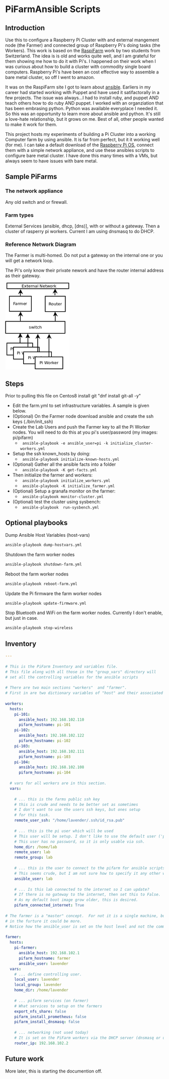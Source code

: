 # PiFarmAnsible Scripts

## Introduction

Use this to configure a Raspberry Pi Cluster with and external mangement node (the Farmer) and connected group of Raspberry Pi's doing tasks (the Workers).
This work is based on the [RaspiFarm](https://raspi.farm/) work by two students from Switzerland. The idea is is old and works quite
well, and I am grateful for them showing me how to do it with Pi's. I happened on their work when I was curious about how to build a cluster with commodity single board computers.  Raspberry Pi's have been an cost effective way to assemble a bare metal cluster, so off I went to amazon.

It was on the RaspiFarm site I got to learn about [ansible](https://www.ansible.com/).  Earliers in my career had started working with Puppet and have used it satifactorally in a few projects.  The issue was always...I had to install ruby, and puppet AND teach others how to do ruby AND puppet. I worked with an organziation that has been embrasing python. Python was available everyplace I needed it. So this was an opportunity to learn more about ansible and python.  It's still a love-hate relationship, but it grows on me.  Best of all, other people wanted to make it work for them.</p>

This project hosts my experiments of building a Pi Cluster into a working Computer farm by using ansible.  It is far from perfect, but it it working well (for me). I can take a default download of the [Raspberry Pi OS](https://www.raspberrypi.org/software/operating-systems/), connect them with a simple network appliance, and use these ansibles scripts to configure bare metal cluster. I have done this many times with a VMs, but always seem to have issues with bare metal.</p>

## Sample PiFarms

### The network appliance

Any old switch and or firewall.

### Farm types

External Services (ansible, dhcp, [dns)], with or without a gateway.  Then a cluster of rasperry pi workers.
Current I am using dnsmasq to do DHCP.

### Reference Network Diagram

The Farmer is multi-homed.  Do not put a gateway on the internal one or you will get a network loop.

The Pi's only know their private nework and have the router internal address as their gateway.

![Reference image]( docs/images/ReferenceNetwork.png )

## Steps

Prior to pulling this file on Centos8 install git  "dnf install git-all -y"

- Edit the farm.yml to set infrastructure variables. A sample is given below.
- (Optional) On the Farmer node download ansible and create the ssh keys  (./bin/init_ssh)
- Create the Lab Users and push the Farmer key to all the Pi Worker nodes. You will need to do this at you pi's user/password  (my images: pi/pifarm)
  - ``` ansible-playbook -e ansible_user=pi -k initialize_cluster-workers.yml```
- Setup the ssh known_hosts by doing:
  - ``` ansible-playbook initialize-known-hosts.yml```
- (Optional) Gather all the ansible facts into a folder
  - ``` ansible-playbook -K get-facts.yml```
- Then initialize the farmer and workers:
  - ``` ansible-playbook initialize_workers.yml```
  - ``` ansible-playbook -K initialize_farmer.yml```
- (Optional) Setup a granafa monitor on the farmer:
  - ``` ansible-playbook monitor-cluster.yml```
- (Optional) test the cluster using sysbench:
  - ``` ansible-playbook  run-sysbench.yml```

## Optional playbooks

Dump Ansible Host Variables (host-vars)

```bash
ansible-playbook dump-hostvars.yml
```

Shutdown the farm worker nodes

```bash
ansible-playbook shutdown-farm.yml
```

Reboot the farm worker nodes

```bash
ansible-playbook reboot-farm.yml
```

Update the Pi firmware the farm worker nodes

```bash
ansible-playbook update-firmware.yml
```

Stop Bluetooth and WiFi on the farm worker nodes.  Currently I don't enable, but just in case.

```bash
ansible-playbook stop-wireless
```

## Inventory

```yml
---

# This is the PiFarm Inventory and variables file.
# This file along with all those in the "group_vars" directory will
# set all the controlling variables for the ansible scripts

# There are two main sections "workers"  and "farmer".
# First in are two dictionary variables of "host" and their associated "vars"

workers:
  hosts:
    pi-101:
      ansible_host: 192.168.102.110
      pifarm_hostname: pi-101
    pi-102:
      ansible_host: 192.168.102.122
      pifarm_hostname: pi-102
    pi-103:
      ansible_host: 192.168.102.111
      pifarm_hostname: pi-103
    pi-104:
      ansible_host: 192.168.102.108
      pifarm_hostname: pi-104
  
  # vars for all workers are in this section.
  vars:

    # ... this is the farms public ssh key
    # this is crude and needs to be better set as sometimes 
    # I don't want to use the users ssh keys, but ones setup
    # for this task.
    remote_user_ssh: "/home/lavender/.ssh/id_rsa.pub"

    # ... this is the pi user which will be used
    # This user will be setup. I don't like to use the default user ('pi')
    # This user has no password, so it is only usable via ssh.
    home_dir: /home/lab
    remote_user: lab
    remote_group: lab
    
    # ... this is the user to connect to the pifarm for ansible scripts
    # This seems crude, but I am not sure how to specify it any other way.
    ansible_user: lab

    # ... Is this lab connected to the internet so I can update?
    # If there is no gateway to the internet, then set this to False.
    # As my default boot image grow older, this is desired.
    pifarm_connected_internet: True

# The farmer is a "master" concept.  For not it is a single machine, but
# in the furture it could be more.
# Notice how the ansible_user is set on the host level and not the common level.

farmer:
  hosts:
    pi-farmer:
      ansible_host: 192.168.102.1
      pifarm_hostname: farmer
      ansible_user: lavender
  vars:
    # ... define controlling user.
    local_user: lavender
    local_group: lavender
    home_dir: /home/lavender

    # ... pifarm services (on farmer)
    # What services to setup on the farmers
    export_nfs_share: false
    pifarm_install_prometheus: false
    pifarm_install_dnsmasq: false

    # ... networking (not used today)
    # It is set on the PiFarm workers via the DHCP server (dnsmasq or ubiquiti router)
    router_ip: 192.168.102.2
```

## Future work

More later, this is starting the documention off.
